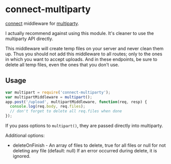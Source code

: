 # connect-multiparty

[connect](https://github.com/senchalabs/connect/) middleware for
[multiparty](https://github.com/andrewrk/node-multiparty/).

I actually recommend against using this module. It's cleaner to use the
multiparty API directly.

This middleware will create temp files on your server and never clean them
up. Thus you should not add this middleware to all routes; only to the ones
in which you want to accept uploads. And in these endpoints, be sure to
delete all temp files, even the ones that you don't use.

## Usage

```js
var multipart = require('connect-multiparty');
var multipartMiddleware = multipart();
app.post('/upload', multipartMiddleware, function(req, resp) {
  console.log(req.body, req.files);
  // don't forget to delete all req.files when done
});
```

If you pass options to `multipart()`, they are passed directly into
multiparty.

Additional options:

- deleteOnFinish - An array of files to delete, true for all files or null for not deleting any file (default: null)
                    If an error occurred during delete, it is ignored.
